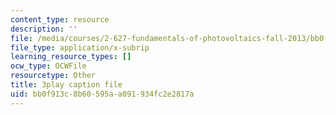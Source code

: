 ```yaml
---
content_type: resource
description: ''
file: /media/courses/2-627-fundamentals-of-photovoltaics-fall-2013/bb0f913c8b60595aa091934fc2e2817a_lLcDbHI5KGU.vtt
file_type: application/x-subrip
learning_resource_types: []
ocw_type: OCWFile
resourcetype: Other
title: 3play caption file
uid: bb0f913c-8b60-595a-a091-934fc2e2817a
---
```

